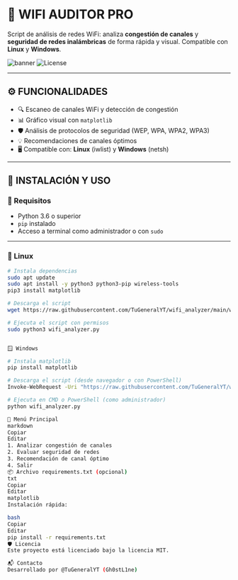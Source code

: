 # 📡 WIFI AUDITOR PRO
Script de análisis de redes WiFi: analiza **congestión de canales** y **seguridad de redes inalámbricas** de forma rápida y visual. Compatible con **Linux** y **Windows**.

![banner](https://img.shields.io/badge/Python-3.6%2B-blue?logo=python) ![License](https://img.shields.io/badge/license-MIT-green)

---

## ⚙️ FUNCIONALIDADES

- 🔍 Escaneo de canales WiFi y detección de congestión
- 📊 Gráfico visual con `matplotlib`
- 🛡️ Análisis de protocolos de seguridad (WEP, WPA, WPA2, WPA3)
- 💡 Recomendaciones de canales óptimos
- 🖥️ Compatible con: **Linux** (iwlist) y **Windows** (netsh)

---

## 🚀 INSTALACIÓN Y USO

### 🔧 Requisitos

- Python 3.6 o superior
- `pip` instalado
- Acceso a terminal como administrador o con `sudo`

---

### 🐧 Linux

```bash
# Instala dependencias
sudo apt update
sudo apt install -y python3 python3-pip wireless-tools
pip3 install matplotlib

# Descarga el script
wget https://raw.githubusercontent.com/TuGeneralYT/wifi_analyzer/main/wifi_analyzer.py

# Ejecuta el script con permisos
sudo python3 wifi_analyzer.py


🪟 Windows

# Instala matplotlib
pip install matplotlib

# Descarga el script (desde navegador o con PowerShell)
Invoke-WebRequest -Uri "https://raw.githubusercontent.com/TuGeneralYT/wifi_analyzer/main/wifi_analyzer.py" -OutFile "wifi_analyzer.py"

# Ejecuta en CMD o PowerShell (como administrador)
python wifi_analyzer.py

📝 Menú Principal
markdown
Copiar
Editar
1. Analizar congestión de canales
2. Evaluar seguridad de redes
3. Recomendación de canal óptimo
4. Salir
📦 Archivo requirements.txt (opcional)
txt
Copiar
Editar
matplotlib
Instalación rápida:

bash
Copiar
Editar
pip install -r requirements.txt
🛡️ Licencia
Este proyecto está licenciado bajo la licencia MIT.

📬 Contacto
Desarrollado por @TuGeneralYT (Gh0stL1ne)

